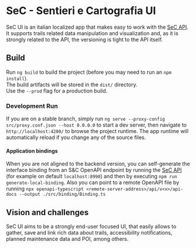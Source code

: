 # SeC - Sentieri e Cartografia UI
SeC UI is an italian localized app that makes easy to work with the [SeC API](https://github.com/loreV/SeC).  
It supports trails related data manipulation and visualization and, as it is strongly related to the API, the versioning is tight to the API itself. 
## Build
Run `ng build` to build the project (before you may need to run an `npm install`).  
The build artifacts will be stored in the `dist/` directory.  
Use the `--prod` flag for a production build.
### Development Run
If you are on a stable branch, simply run `ng serve --proxy-config src/proxy.conf.json --host 0.0.0.0` to start a dev server, then navigate to `http://localhost:4200/` to browse the project runtime. The app runtime will automatically reload if you change any of the source files.

#### Application bindings
When you are not aligned to the backend version, you can self-generate the interface binding from an S&C OpenAPI endpoint by running the [SeC API](https://github.com/loreV/SeC) (for example on default `localhost:8990`) and then by executing `npm run generate-local-binding`. 
Also you can point to a remote OpenAPI file by running `npx openapi-typescript <remote-server-address>/api/v<x>/api-docs --output ./src/binding/Binding.ts`

## Vision and challenges
SeC UI aims to be a strongly end-user focused UI, that easily allows to gather, save and link rich data about trails, accessibility notifications, planned maintenance data and POI, among others.